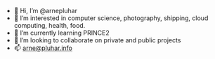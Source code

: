 - 👋 Hi, I’m @arnepluhar
- 👀 I’m interested in computer science, photography, shipping, cloud computing, health, food.
- 🌱 I’m currently learning PRINCE2
- 💞️ I’m looking to collaborate on private and public projects
- 📫 arne@pluhar.info

<!---
arnepluhar/arnepluhar is a ✨ special ✨ repository because its `README.md` (this file) appears on your GitHub profile.
You can click the Preview link to take a look at your changes.
--->
